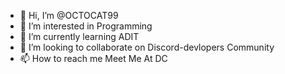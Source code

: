 - 👋 Hi, I’m @OCTOCAT99
- 👀 I’m interested in Programming
- 🌱 I’m currently learning ADIT
- 💞️ I’m looking to collaborate on Discord-devlopers Community
- 📫 How to reach me Meet Me At DC

<!---
OCTOCAT99/OCTOCAT99 is a ✨ special ✨ repository because its `README.md` (this file) appears on your GitHub profile.
You can click the Preview link to take a look at your changes.
--->

